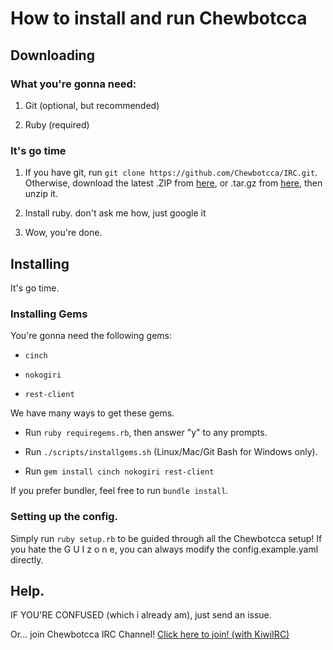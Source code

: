 # How to install and run Chewbotcca

## Downloading

### What you're gonna need:

1) Git (optional, but recommended)

2) Ruby (required)

### It's go time

1) If you have git, run `git clone https://github.com/Chewbotcca/IRC.git`. Otherwise, download the latest .ZIP from [here](https://github.com/Chewbotcca/IRC/archive/master.zip), or .tar.gz from [here](https://github.com/Chewbotcca/IRC/archive/master.tar.gz), then unzip it.

2) Install ruby. don't ask me how, just google it

3) Wow, you're done.

## Installing

It's go time.

### Installing Gems

You're gonna need the following gems:

- `cinch`

- `nokogiri`

- `rest-client`

We have many ways to get these gems.

- Run `ruby requiregems.rb`, then answer "y" to any prompts.

- Run `./scripts/installgems.sh` (Linux/Mac/Git Bash for Windows only).

- Run `gem install cinch nokogiri rest-client`

If you prefer bundler, feel free to run `bundle install`.

### Setting up the config.

Simply run `ruby setup.rb` to be guided through all the Chewbotcca setup! If you hate the G U I z o n e, you can always modify the config.example.yaml directly.

## Help.

IF YOU'RE CONFUSED (which i already am), just send an issue.

Or... join Chewbotcca IRC Channel! [Click here to join! (with KiwiIRC)](irc)
